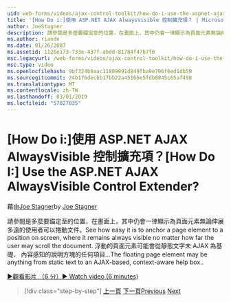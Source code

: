 ```yaml
---
uid: web-forms/videos/ajax-control-toolkit/how-do-i-use-the-aspnet-ajax-alwaysvisible-control-extender
title: '[How Do i:]使用 ASP.NET AJAX AlwaysVisible 控制擴充項？ | Microsoft Docs'
author: JoeStagner
description: 請參閱是多麼要錨定至的位置，在畫面上，其中仍會一律顯示為頁面元素無論伸展多遠的使用者可以捲動文件。 ...
ms.author: riande
ms.date: 01/26/2007
ms.assetid: 1126e173-733e-437f-abdd-81784f47b7f0
msc.legacyurl: /web-forms/videos/ajax-control-toolkit/how-do-i-use-the-aspnet-ajax-alwaysvisible-control-extender
msc.type: video
ms.openlocfilehash: 9bf324b9aac11809991d849fba9e796f6ed1db59
ms.sourcegitcommit: 24b1f6decbb17bb22a45166e5fdb0845c65af498
ms.translationtype: MT
ms.contentlocale: zh-TW
ms.lasthandoff: 03/01/2019
ms.locfileid: "57027035"
---
```

<a name="how-do-i-use-the-aspnet-ajax-alwaysvisible-control-extender"></a><span data-ttu-id="429f9-105">[How Do i:]使用 ASP.NET AJAX AlwaysVisible 控制擴充項？</span><span class="sxs-lookup"><span data-stu-id="429f9-105">[How Do I:] Use the ASP.NET AJAX AlwaysVisible Control Extender?</span></span>
====================
<span data-ttu-id="429f9-106">藉由[Joe Stagner](https://github.com/JoeStagner)</span><span class="sxs-lookup"><span data-stu-id="429f9-106">by [Joe Stagner](https://github.com/JoeStagner)</span></span>

<span data-ttu-id="429f9-107">請參閱是多麼要錨定至的位置，在畫面上，其中仍會一律顯示為頁面元素無論伸展多遠的使用者可以捲動文件。</span><span class="sxs-lookup"><span data-stu-id="429f9-107">See how easy it is to anchor a page element to a position on screen, where it remains always visible no matter how far the user may scroll the document.</span></span> <span data-ttu-id="429f9-108">浮動的頁面元素可能會從靜態文字未 AJAX 為基礎、 內容感知的說明方塊的任何項目...</span><span class="sxs-lookup"><span data-stu-id="429f9-108">The floating page element may be anything from static text to an AJAX-based, context-aware help box..</span></span>

[<span data-ttu-id="429f9-109">&#9654;觀看影片 （6 分）</span><span class="sxs-lookup"><span data-stu-id="429f9-109">&#9654; Watch video (6 minutes)</span></span>](https://channel9.msdn.com/Blogs/ASP-NET-Site-Videos/how-do-i-use-the-aspnet-ajax-alwaysvisible-control-extender)

> [!div class="step-by-step"]
> <span data-ttu-id="429f9-110">[上一頁](how-do-i-use-the-aspnet-ajax-modalpopup-extender-control.md)
> [下一頁](how-do-i-use-the-aspnet-ajax-accordion-control.md)</span><span class="sxs-lookup"><span data-stu-id="429f9-110">[Previous](how-do-i-use-the-aspnet-ajax-modalpopup-extender-control.md)
[Next](how-do-i-use-the-aspnet-ajax-accordion-control.md)</span></span>
